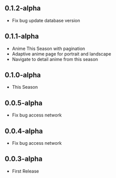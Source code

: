 ## **0.1.2-alpha**
- Fix bug update database version

## **0.1.1-alpha**
- Anime This Season with pagination
- Adaptive anime page for portrait and landscape
- Navigate to detail anime from this season

## **0.1.0-alpha**
- This Season

## **0.0.5-alpha**
- Fix bug access network

## **0.0.4-alpha**
- Fix bug access network

## **0.0.3-alpha**
- First Release